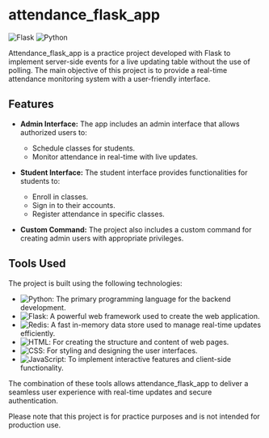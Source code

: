 # attendance_flask_app

![Flask](https://img.shields.io/badge/built%20with-Flask-blue)
![Python](https://img.shields.io/badge/language-Python-brightgreen)

Attendance_flask_app is a practice project developed with Flask to implement server-side events for a live updating table without the use of polling. The main objective of this project is to provide a real-time attendance monitoring system with a user-friendly interface.

## Features

- **Admin Interface:** The app includes an admin interface that allows authorized users to:
  - Schedule classes for students.
  - Monitor attendance in real-time with live updates.

- **Student Interface:** The student interface provides functionalities for students to:
  - Enroll in classes.
  - Sign in to their accounts.
  - Register attendance in specific classes.

- **Custom Command:** The project also includes a custom command for creating admin users with appropriate privileges.

## Tools Used

The project is built using the following technologies:

- ![Python](https://img.shields.io/badge/-Python-yellow?logo=python&logoColor=white): The primary programming language for the backend development.
- ![Flask](https://img.shields.io/badge/-Flask-blue?logo=flask&logoColor=white): A powerful web framework used to create the web application.
- ![Redis](https://img.shields.io/badge/-Redis-red?logo=redis&logoColor=white): A fast in-memory data store used to manage real-time updates efficiently.
- ![HTML](https://img.shields.io/badge/-HTML-orange?logo=html5&logoColor=white): For creating the structure and content of web pages.
- ![CSS](https://img.shields.io/badge/-CSS-blue?logo=css3&logoColor=white): For styling and designing the user interfaces.
- ![JavaScript](https://img.shields.io/badge/-JavaScript-yellow?logo=javascript&logoColor=white): To implement interactive features and client-side functionality.

The combination of these tools allows attendance_flask_app to deliver a seamless user experience with real-time updates and secure authentication.

Please note that this project is for practice purposes and is not intended for production use.
